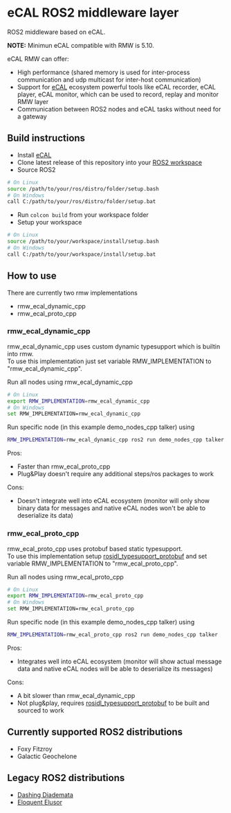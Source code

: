 # eCAL ROS2 middleware layer

ROS2 middleware based on eCAL.

**NOTE:** Minimun eCAL compatible with RMW is 5.10.

eCAL RMW can offer:

* High performance (shared memory is used for inter-process communication and udp multicast for inter-host communication)
* Support for [eCAL](https://github.com/continental/ecal) ecosystem powerful tools like eCAL recorder, eCAL player, eCAL monitor, which can be used to record, replay and monitor RMW layer
* Communication between ROS2 nodes and eCAL tasks without need for a gateway

## Build instructions

* Install [eCAL](https://continental.github.io/ecal/getting_started/setup.html)
* Clone latest release of this repository into your [ROS2 workspace](https://index.ros.org/doc/ros2/Tutorials/Workspace/Creating-A-Workspace/)
* Source ROS2
```bash
# On Linux
source /path/to/your/ros/distro/folder/setup.bash
# On Windows
call C:/path/to/your/ros/distro/folder/setup.bat
```
* Run `colcon build` from your workspace folder
* Setup your workspace
```bash
# On Linux
source /path/to/your/workspace/install/setup.bash
# On Windows
call C:/path/to/your/workspace/install/setup.bat
```

## How to use
There are currently two rmw implementations
* rmw_ecal_dynamic_cpp
* rmw_ecal_proto_cpp

### rmw_ecal_dynamic_cpp
rmw_ecal_dynamic_cpp uses custom dynamic typesupport which is builtin into rmw.  
To use this implementation just set variable RMW_IMPLEMENTATION to "rmw_ecal_dynamic_cpp".  

Run all nodes using rmw_ecal_dynamic_cpp
```bash
# On Linux
export RMW_IMPLEMENTATION=rmw_ecal_dynamic_cpp
# On Windows
set RMW_IMPLEMENTATION=rmw_ecal_dynamic_cpp
```
Run specific node (in this example demo_nodes_cpp talker) using 
```bash
RMW_IMPLEMENTATION=rmw_ecal_dynamic_cpp ros2 run demo_nodes_cpp talker
```

Pros:
* Faster than rmw_ecal_proto_cpp 
* Plug&Play doesn't require any additional steps/ros packages to work
  
Cons:
* Doesn't integrate well into eCAL ecosystem (monitor will only show binary data for messages and native eCAL nodes won't be able to deserialize its data)
 
### rmw_ecal_proto_cpp
rmw_ecal_proto_cpp uses protobuf based static typesupport.  
To use this implementation setup [rosidl_typesupport_protobuf](https://github.com/continental/rosidl_typesupport_protobuf) and set variable RMW_IMPLEMENTATION to "rmw_ecal_proto_cpp".  

Run all nodes using rmw_ecal_proto_cpp
```bash
# On Linux
export RMW_IMPLEMENTATION=rmw_ecal_proto_cpp
# On Windows
set RMW_IMPLEMENTATION=rmw_ecal_proto_cpp
```
Run specific node (in this example demo_nodes_cpp talker) using 
```bash
RMW_IMPLEMENTATION=rmw_ecal_proto_cpp ros2 run demo_nodes_cpp talker
```
Pros:
* Integrates well into eCAL ecosystem (monitor will show actual message data and native eCAL nodes will be able to deserialize its messages)

Cons:
* A bit slower than rmw_ecal_dynamic_cpp
* Not plug&play, requires [rosidl_typesupport_protobuf](https://github.com/continental/rosidl_typesupport_protobuf) to be built and sourced to work

## Currently supported ROS2 distributions

* Foxy Fitzroy
* Galactic Geochelone

## Legacy ROS2 distributions

* [Dashing Diademata](https://github.com/continental/rmw_ecal/tree/legacy/dashing)
* [Eloquent Elusor](https://github.com/continental/rmw_ecal/tree/legacy/eloquent)
